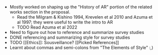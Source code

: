 - Mostly worked on shaping up the "History of AR" portion of the related works section in the proposal.
	- Read the Milgram & Kishino 1994, Krevelen et al 2010 and Azuma et al 1997; they were useful to write the intro to AR
	- TODO Read Azuma et al 2022
- Need to figure out how to reference and summarize survey studies
- DONE referencing and summarizing style for survey studies
- TODO [[Ethics]]: Sousveillance? [[Picked References]]
- Learnt about commas and semi-colons from "The Elements of Style" :,)